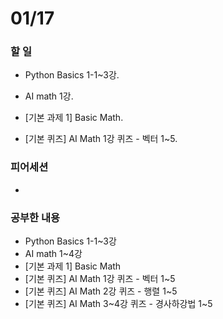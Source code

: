 # 01/17

### 할 일

* Python Basics 1-1~3강.
* AI math 1강.
* [기본 과제 1] Basic Math.

* [기본 퀴즈]  AI Math 1강 퀴즈 - 벡터 1~5.



### 피어세션

* 



### 공부한 내용

* Python Basics 1-1~3강
* AI math 1~4강
* [기본 과제 1] Basic Math
* [기본 퀴즈] AI Math 1강 퀴즈 - 벡터 1~5
* [기본 퀴즈] AI Math 2강 퀴즈 - 행렬 1~5
* [기본 퀴즈] AI Math 3~4강 퀴즈 - 경사하강법 1~5

